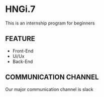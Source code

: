 # HNGi.7
This is an internship program for beginners 
## FEATURE
* Front-End
* Ui/Ux
* Back-End
## COMMUNICATION CHANNEL
Our major communication channel is slack
